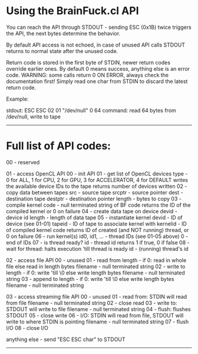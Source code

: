 Using the BrainFuck.cl API
==========================

You can reach the API through STDOUT - sending ESC (0x1B) twice triggers the 
API, the next bytes determine the behavior.

By default API access is not echoed, in case of unused API calls STDOUT returns
to normal state after the unused code.

Return code is stored in the first byte of STDIN, newer return codes override 
earlier ones. By default 0 means success, anything else is an error code.
WARNING: some calls return 0 ON ERROR, always check the documentation first!
Simply read one char from STDIN to discard the latest return code.

Example:

stdout: ESC ESC 02 01 "/dev/null" 0 64
command: read 64 bytes from /dev/null, write to tape

- - -

Full list of API codes:
=======================

00 - reserved

01 - access OpenCL API
	00 - init API
	01 - get list of OpenCL devices
		type - 0 for ALL, 1 for CPU, 2 for GPU, 3 for ACCELERATOR, 4 for DEFAULT
		writes the available device IDs to the tape
		returns number of devices written
	02 - copy data between tapes
		src - source tape
		srcptr - source pointer
		dest - destination tape
		destptr - destination pointer
		length - bytes to copy
	03 - compile kernel
		code - null terminated string of BF code
		returns the ID of the compiled kernel or 0 on failure
	04 - create data tape on device
		devid - device id
		length - length of data tape
	05 - instantiate kernel
		devid - ID of device (see 01-01)
		tapeid - ID of tape to associate kernel with
		kernelid - ID of compiled kernel code
		returns ID of created (and NOT running) thread, or 0 on failure
	06 - run kernel(s)
		id0, id1, ... - thread IDs (see 01-05 above)
		0 - end of IDs
	07 - is thread ready?
		id - thread id
		returns 1 if true, 0 if false
	08 - wait for thread: halts execution 'till thread is ready
		id - (running) thread's id

02 - access file API
	00 - unused
	01 - read from
		length - if 0: read in whole file else read in length bytes
		filename - null terminated string
	02 - write to
		length - if 0: write 'till \0 else write length bytes
		filename - null terminated string
	03 - append to
		length - if 0: write 'till \0 else write length bytes
		filename - null terminated string

03 - access streaming file API
	00 - unused
	01 - read from: STDIN will read from file
		filename - null terminated string
	02 - close read
	03 - write to: STDOUT will write to file
		filename - null terminated string
	04 - flush: flushes STDOUT
	05 - close write
	06 - I/O: STDIN will read from file, STDOUT will write to where STDIN is pointing
		filename - null terminated string
	07 - flush I/O
	08 - close I/O

anything else - send "ESC ESC char" to STDOUT

- - -

